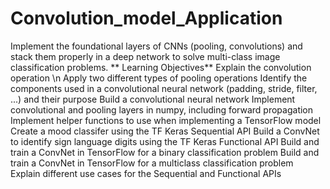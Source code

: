 # Convolution_model_Application
Implement the foundational layers of CNNs (pooling, convolutions) and stack them properly in a deep network to solve multi-class image classification problems.
**
Learning Objectives**
Explain the convolution operation \n
Apply two different types of pooling operations
Identify the components used in a convolutional neural network (padding, stride, filter, ...) and their purpose
Build a convolutional neural network
Implement convolutional and pooling layers in numpy, including forward propagation
Implement helper functions to use when implementing a TensorFlow model
Create a mood classifer using the TF Keras Sequential API
Build a ConvNet to identify sign language digits using the TF Keras Functional API
Build and train a ConvNet in TensorFlow for a binary classification problem
Build and train a ConvNet in TensorFlow for a multiclass classification problem
Explain different use cases for the Sequential and Functional APIs
